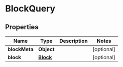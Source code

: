 # BlockQuery

## Properties
Name | Type | Description | Notes
------------ | ------------- | ------------- | -------------
**blockMeta** | **Object** |  |  [optional]
**block** | [**Block**](Block.md) |  |  [optional]
